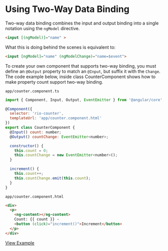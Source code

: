# Using Two-Way Data Binding

Two-way data binding combines the input and output binding into a single notation using the `ngModel` directive.

```html
<input [(ngModel)]="name" >
```

What this is doing behind the scenes is equivalent to:

```html
<input [ngModel]="name" (ngModelChange)="name=$event">
```

To create your own component that supports two-way binding, you must define an `@Output` property to match an `@Input`, but suffix it with the `Change`. The code example below, inside class CounterComponent shows how to make property count support two-way binding.

`app/counter.component.ts`
```js
import { Component, Input, Output, EventEmitter } from '@angular/core';

@Component({
  selector: 'rio-counter',
  templateUrl: 'app/counter.component.html'
})
export class CounterComponent {
  @Input() count: number;
  @Output() countChange: EventEmitter<number>;

  constructor() {
    this.count = 0;
    this.countChange = new EventEmitter<number>();
  }

  increment() {
    this.count++;
    this.countChange.emit(this.count);
  }
}
```

`app/counter.component.html`
```html
<div>
  <p>
    <ng-content></ng-content>
    Count: {{ count }} -
    <button (click)="increment()">Increment</button>
  </p>
</div>
```

[View Example](http://plnkr.co/edit/nkww1Ov2AWZRMHFyjhjl?p=preview)
